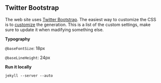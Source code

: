 ## Twitter Bootstrap

The web site uses [Twitter Bootstrap](http://twitter.github.com/bootstrap/). The easiest way to customize the CSS is to [customize](http://twitter.github.com/bootstrap/download.html) the generation. This is a list of the custom settings, make sure to update it when madifying something else.

**Typography**

`@baseFontSize`: 18px

`@baseLineHeight`: 24px

**Run it locally**

    jekyll --server --auto
